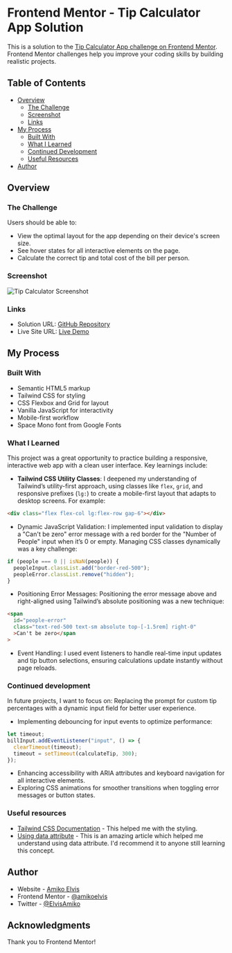 # Frontend Mentor - Tip Calculator App Solution

This is a solution to the [Tip Calculator App challenge on Frontend Mentor](https://www.frontendmentor.io/challenges/tip-calculator-app-ugJNGbJUX). Frontend Mentor challenges help you improve your coding skills by building realistic projects.

## Table of Contents

- [Overview](#overview)
  - [The Challenge](#the-challenge)
  - [Screenshot](#screenshot)
  - [Links](#links)
- [My Process](#my-process)
  - [Built With](#built-with)
  - [What I Learned](#what-i-learned)
  - [Continued Development](#continued-development)
  - [Useful Resources](#useful-resources)
- [Author](#author)

## Overview

### The Challenge

Users should be able to:

- View the optimal layout for the app depending on their device's screen size.
- See hover states for all interactive elements on the page.
- Calculate the correct tip and total cost of the bill per person.

### Screenshot

![Tip Calculator Screenshot](./images/screenshot.jpg)

### Links

- Solution URL: [GitHub Repository](https://github.com/yourusername/tip-calculator) <!-- Replace with your repo URL -->
- Live Site URL: [Live Demo](https://yourusername.github.io/tip-calculator) <!-- Replace with your live site URL -->

## My Process

### Built With

- Semantic HTML5 markup
- Tailwind CSS for styling
- CSS Flexbox and Grid for layout
- Vanilla JavaScript for interactivity
- Mobile-first workflow
- Space Mono font from Google Fonts

### What I Learned

This project was a great opportunity to practice building a responsive, interactive web app with a clean user interface. Key learnings include:

- **Tailwind CSS Utility Classes**: I deepened my understanding of Tailwind’s utility-first approach, using classes like `flex`, `grid`, and responsive prefixes (`lg:`) to create a mobile-first layout that adapts to desktop screens. For example:

```html
<div class="flex flex-col lg:flex-row gap-6"></div>
```

- Dynamic JavaScript Validation: I implemented input validation to display a "Can't be zero" error message with a red border for the "Number of People" input when it’s 0 or empty. Managing CSS classes dynamically was a key challenge:

```javascript
if (people === 0 || isNaN(people)) {
  peopleInput.classList.add("border-red-500");
  peopleError.classList.remove("hidden");
}
```

- Positioning Error Messages: Positioning the error message above and right-aligned using Tailwind’s absolute positioning was a new technique:

```html
<span
  id="people-error"
  class="text-red-500 text-sm absolute top-[-1.5rem] right-0"
  >Can't be zero</span
>
```

- Event Handling: I used event listeners to handle real-time input updates and tip button selections, ensuring calculations update instantly without page reloads.

### Continued development

In future projects, I want to focus on:
Replacing the prompt for custom tip percentages with a dynamic input field for better user experience.

- Implementing debouncing for input events to optimize performance:

```javascript
let timeout;
billInput.addEventListener("input", () => {
  clearTimeout(timeout);
  timeout = setTimeout(calculateTip, 300);
});
```

- Enhancing accessibility with ARIA attributes and keyboard navigation for all interactive elements.
- Exploring CSS animations for smoother transitions when toggling error messages or button states.

### Useful resources

- [Tailwind CSS Documentation](https://tailwindcss.com/docs) - This helped me with the styling.
- [Using data attribute](https://developer.mozilla.org/en-US/docs/Web/HTML/How_to/Use_data_attributes) - This is an amazing article which helped me understand using data attribute. I'd recommend it to anyone still learning this concept.

## Author

- Website - [Amiko Elvis](https://time-tracking-dashboard-inky-chi.vercel.app/)
- Frontend Mentor - [@amikoelvis](https://www.frontendmentor.io/profile/amikoelvis)
- Twitter - [@ElvisAmiko](https://www.twitter.com/ElvisAmiko)

## Acknowledgments

Thank you to Frontend Mentor!
